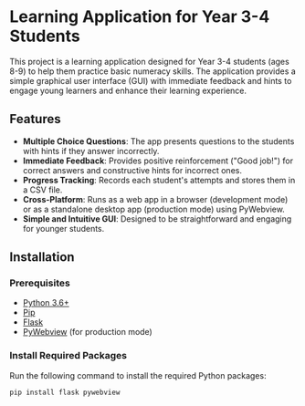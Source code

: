# Learning Application for Year 3-4 Students

This project is a learning application designed for Year 3-4 students (ages 8-9) to help them practice basic numeracy skills. The application provides a simple graphical user interface (GUI) with immediate feedback and hints to engage young learners and enhance their learning experience.

## Features

- **Multiple Choice Questions**: The app presents questions to the students with hints if they answer incorrectly.
- **Immediate Feedback**: Provides positive reinforcement ("Good job!") for correct answers and constructive hints for incorrect ones.
- **Progress Tracking**: Records each student's attempts and stores them in a CSV file.
- **Cross-Platform**: Runs as a web app in a browser (development mode) or as a standalone desktop app (production mode) using PyWebview.
- **Simple and Intuitive GUI**: Designed to be straightforward and engaging for younger students.

## Installation

### Prerequisites

- [Python 3.6+](https://www.python.org/downloads/)
- [Pip](https://pip.pypa.io/en/stable/installation/)
- [Flask](https://flask.palletsprojects.com/en/2.0.x/installation/)
- [PyWebview](https://pywebview.flowrl.com/) (for production mode)

### Install Required Packages

Run the following command to install the required Python packages:

```bash
pip install flask pywebview
```